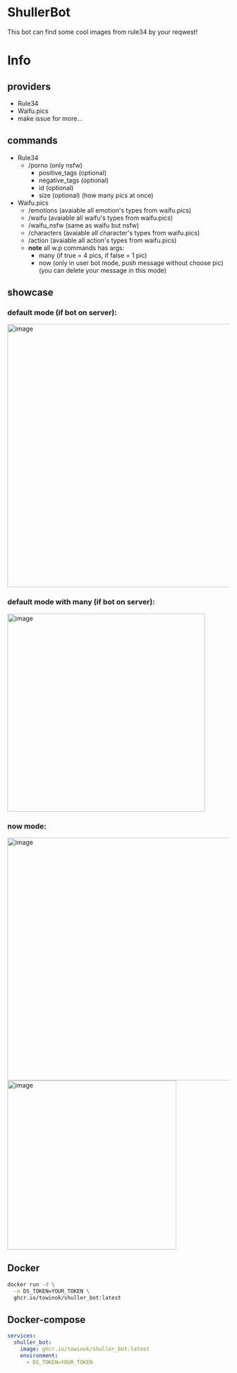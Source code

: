 # ShullerBot

This bot can find some cool images from rule34 by your reqwest!

# Info

## providers
- Rule34
- Waifu.pics
- make issue for more...
## commands
- Rule34
  - /porno (only nsfw)
    - positive_tags (optional)
    - negative_tags (optional)
    - id (optional)
    - size (optional) (how many pics at once)
- Waifu.pics
  - /emotions (avaiable all emotion's types from waifu.pics)
  - /waifu (avaiable all waifu's types from waifu.pics)
  - /waifu_nsfw (same as waifu but nsfw)
  - /characters (avaiable all character's types from waifu.pics)
  - /action (avaiable all action's types from waifu.pics)
  - **note** all w.p commands has args:
    - many (if true = 4 pics, if false = 1 pic)
    - now (only in user bot mode, push message without choose pic) (you can delete your message in this mode)
## showcase
  ### default mode (if bot on server):
  <img width="596" alt="image" src="https://github.com/user-attachments/assets/d8c3851e-46ab-4b09-933e-6302565db01e" />
  
  ### default mode with many (if bot on server):
  <img width="448" alt="image" src="https://github.com/user-attachments/assets/862aa5b1-6d73-4c3c-acac-3552e0d51812" />

  ### now mode:
  <img width="550" alt="image" src="https://github.com/user-attachments/assets/bddf65bd-8bd8-455c-8813-e9f7f650d631" />
  <img width="383" alt="image" src="https://github.com/user-attachments/assets/3c89bb8b-dad3-49b0-a898-77a9f70e8dee" />


## Docker
```sh
docker run -d \
  -e DS_TOKEN=YOUR_TOKEN \
  ghcr.io/towinok/shuller_bot:latest
```

## Docker-compose
```yml
services:
  shuller_bot:
    image: ghcr.io/towinok/shuller_bot:latest
    environment:
      - DS_TOKEN=YOUR_TOKEN
```
